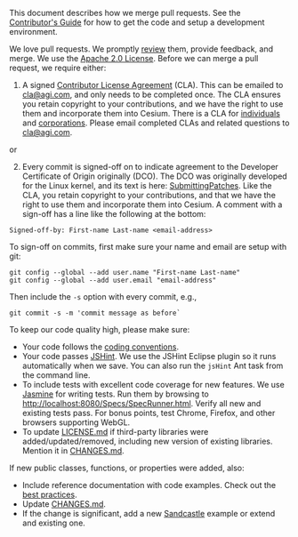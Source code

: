 This document describes how we merge pull requests.  See the [Contributor's Guide](https://github.com/AnalyticalGraphicsInc/cesium/wiki/Contributor%27s-Guide) for how to get the code and setup a development environment. 

We love pull requests.  We promptly [review](https://github.com/AnalyticalGraphicsInc/cesium/wiki/Code-Review-Tips) them, provide feedback, and merge.  We use the [Apache 2.0 License](LICENSE.md).  Before we can merge a pull request, we require either:

1. A signed [Contributor License Agreement](http://producingoss.com/en/copyright-assignment.html#copyright-assignment-cla) (CLA).  This can be emailed to cla@agi.com, and only needs to be completed once.  The CLA ensures you retain copyright to your contributions, and we have the right to use them and incorporate them into Cesium.  There is a CLA for [individuals](http://www.agi.com/licenses/individual-cla-agi-v1.0.txt) and [corporations](http://www.agi.com/licenses/corporate-cla-agi-v1.0.txt).  Please email completed CLAs and related questions to [cla@agi.com](mailto:cla@agi.com).

or

2. Every commit is signed-off on to indicate agreement to the Developer Certificate of Origin originally (DCO).  The DCO was originally developed for the Linux kernel, and its text is here: [SubmittingPatches](https://github.com/wking/signed-off-by/blob/ab5bce80ad2259b47202b28905efff0d04032709/Documentation/SubmittingPatches).  Like the CLA, you retain copyright to your contributions, and that we have the right to use them and incorporate them into Cesium.  A comment with a sign-off has a line like the following at the bottom:

```
Signed-off-by: First-name Last-name <email-address>
```

To sign-off on commits, first make sure your name and email are setup with git:

```
git config --global --add user.name "First-name Last-name"
git config --global --add user.email "email-address"
```

Then include the `-s` option with every commit, e.g.,

```
git commit -s -m 'commit message as before`
```

To keep our code quality high, please make sure:
* Your code follows the [coding conventions](https://github.com/AnalyticalGraphicsInc/cesium/wiki/JavaScript-Coding-Conventions).
* Your code passes [JSHint](http://www.jshint.com/).  We use the JSHint Eclipse plugin so it runs automatically when we save.  You can also run the `jsHint` Ant task from the command line.
* To include tests with excellent code coverage for new features.  We use [Jasmine](http://pivotal.github.com/jasmine/) for writing tests.  Run them by browsing to [http://localhost:8080/Specs/SpecRunner.html](http://localhost:8080/Specs/SpecRunner.html).  Verify all new and existing tests pass.  For bonus points, test Chrome, Firefox, and other browsers supporting WebGL.
* To update [LICENSE.md](LICENSE.md) if third-party libraries were added/updated/removed, including new version of existing libraries.  Mention it in [CHANGES.md](CHANGES.md).

If new public classes, functions, or properties were added, also:
   * Include reference documentation with code examples.  Check out the [best practices](https://github.com/AnalyticalGraphicsInc/cesium/wiki/Documentation-Best-Practices).
   * Update [CHANGES.md](CHANGES.md).
   * If the change is significant, add a new [Sandcastle](http://cesium.agi.com/Cesium/Apps/Sandcastle/index.html) example or extend and existing one.
